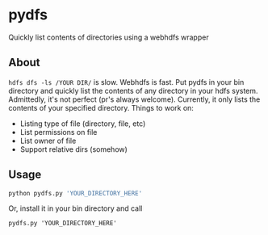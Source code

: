 # pydfs
Quickly list contents of directories using a webhdfs wrapper

## About
`hdfs dfs -ls /YOUR DIR/` is slow. Webhdfs is fast. Put pydfs in your bin directory and quickly list the contents of any directory in your hdfs system. Admittedly, it's not perfect (pr's always welcome). Currently, it only lists the contents of your specified directory. Things to work on:
* Listing type of file (directory, file, etc)
* List permissions on file
* List owner of file
* Support relative dirs (somehow)

## Usage
```python
python pydfs.py 'YOUR_DIRECTORY_HERE'
```
Or, install it in your bin directory and call 
```
pydfs.py 'YOUR_DIRECTORY_HERE'
```
